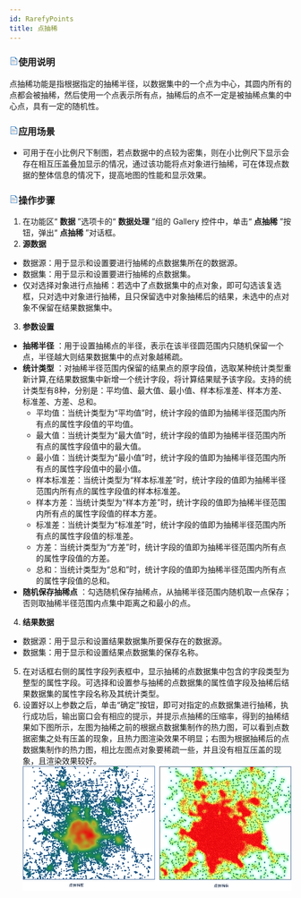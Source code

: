 ```yaml
---
id: RarefyPoints
title: 点抽稀
---
```

### ![](../../img/read.gif)使用说明

点抽稀功能是指根据指定的抽稀半径，以数据集中的一个点为中心，其圆内所有的点都会被抽稀，然后使用一个点表示所有点，抽稀后的点不一定是被抽稀点集的中心点，具有一定的随机性。

### ![](../../img/read.gif)应用场景

  * 可用于在小比例尺下制图，若点数据中的点较为密集，则在小比例尺下显示会存在相互压盖叠加显示的情况，通过该功能将点对象进行抽稀，可在体现点数据的整体信息的情况下，提高地图的性能和显示效果。

### ![](../../img/read.gif)操作步骤

  1. 在功能区“ **数据** ”选项卡的“ **数据处理** ”组的 Gallery 控件中，单击“ **点抽稀** ”按钮，弹出“ **点抽稀** ”对话框。
  2. **源数据**
  * 数据源：用于显示和设置要进行抽稀的点数据集所在的数据源。
  * 数据集：用于显示和设置要进行抽稀的点数据集。
  * 仅对选择对象进行点抽稀：若选中了点数据集中的点对象，即可勾选该复选框，只对选中对象进行抽稀，且只保留选中对象抽稀后的结果，未选中的点对象不保留在结果数据集中。
  3. **参数设置**
  * **抽稀半径** ：用于设置抽稀点的半径，表示在该半径圆范围内只随机保留一个点，半径越大则结果数据集中的点对象越稀疏。
  * **统计类型** ：对抽稀半径范围内保留的结果点的原字段值，选取某种统计类型重新计算,在结果数据集中新增一个统计字段，将计算结果赋予该字段。支持的统计类型有8种，分别是：平均值、最大值、最小值、样本标准差、样本方差、标准差、方差、总和。 
    * 平均值：当统计类型为“平均值”时，统计字段的值即为抽稀半径范围内所有点的属性字段值的平均值。
    * 最大值：当统计类型为“最大值”时，统计字段的值即为抽稀半径范围内所有点的属性字段值中的最大值。
    * 最小值：当统计类型为“最小值”时，统计字段的值即为抽稀半径范围内所有点的属性字段值中的最小值。
    * 样本标准差：当统计类型为“样本标准差”时，统计字段的值即为抽稀半径范围内所有点的属性字段值的样本标准差。
    * 样本方差：当统计类型为“样本方差”时，统计字段的值即为抽稀半径范围内所有点的属性字段值的样本方差。
    * 标准差：当统计类型为“标准差”时，统计字段的值即为抽稀半径范围内所有点的属性字段值的标准差。
    * 方差：当统计类型为“方差”时，统计字段的值即为抽稀半径范围内所有点的属性字段值的方差。
    * 总和：当统计类型为“总和”时，统计字段的值即为抽稀半径范围内所有点的属性字段值的总和。
  * **随机保存抽稀点** ：勾选随机保存抽稀点，从抽稀半径范围内随机取一点保存；否则取抽稀半径范围内点集中距离之和最小的点。
  4. **结果数据**
  * 数据源：用于显示和设置结果数据集所要保存在的数据源。
  * 数据集：用于显示和设置结果点数据集的保存名称。
  5. 在对话框右侧的属性字段列表框中，显示抽稀的点数据集中包含的字段类型为整型的属性字段。可选择和设置参与抽稀的点数据集的属性值字段及抽稀后结果数据集的属性字段名称及其统计类型。 
  6. 设置好以上参数之后，单击“确定”按钮，即可对指定的点数据集进行抽稀，执行成功后，输出窗口会有相应的提示，并提示点抽稀的压缩率，得到的抽稀结果如下图所示，左图为抽稀之前的根据点数据集制作的热力图，可以看到点数据密集之处有压盖的现象，且热力图渲染效果不明显；右图为根据抽稀后的点数据集制作的热力图，相比左图点对象要稀疏一些，并且没有相互压盖的现象，且渲染效果较好。   
   ![](img/RarefyPointsResult.png)  
